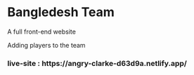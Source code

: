 <h1>Bangledesh Team</h1>
<p>A full front-end website</p>
<p>Adding players to the team</p>
<h3>live-site : https://angry-clarke-d63d9a.netlify.app/ </h3>
